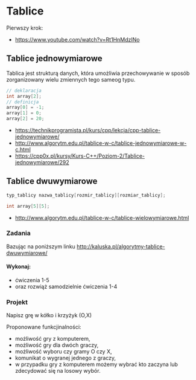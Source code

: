 # Tablice 

Pierwszy krok:
- https://www.youtube.com/watch?v=Rt1HnMdzINo

## Tablice jednowymiarowe

Tablica jest strukturą danych, która umożliwia przechowywanie w sposób zorganizowany wielu zmiennych tego sameog typu.

```cpp
// deklaracja
int array[2];
// definicja
array[0] = -1;
array[1] = 0;
array[2] = 20;
```

- https://technikprogramista.pl/kurs/cpp/lekcja/cpp-tablice-jednowymiarowe/
- http://www.algorytm.edu.pl/tablice-w-c/tablice-jednowymiarowe-w-c.html
- https://cpp0x.pl/kursy/Kurs-C++/Poziom-2/Tablice-jednowymiarowe/292

## Tablice dwuwymiarowe

```cpp
typ_tablicy nazwa_tablicy[rozmir_tablicy][rozmiar_tablicy];
```

```cpp
int array[5][5];
```
- http://www.algorytm.edu.pl/tablice-w-c/tablice-wielowymiarowe.html

### Zadania

Bazując na poniższym linku
http://kaluska.pl/algorytmy-tablice-dwuwymiarowe/

#### Wykonaj:
- ćwiczenia 1-5
- oraz rozwiąż samodzielnie ćwiczenia 1-4

### Projekt
Napisz grę w kółko i krzyżyk (O,X)



Proponowane funkcjinalności:
- możliwość gry z komputerem,
- możliwość gry dla dwóch graczy,
- możliwość wyboru czy gramy O czy X,
- komunikat o wygranej jednego z graczy,
- w przypadku gry z komputerem możemy wybrać kto zaczyna lub zdecydować się na losowy wybór.

